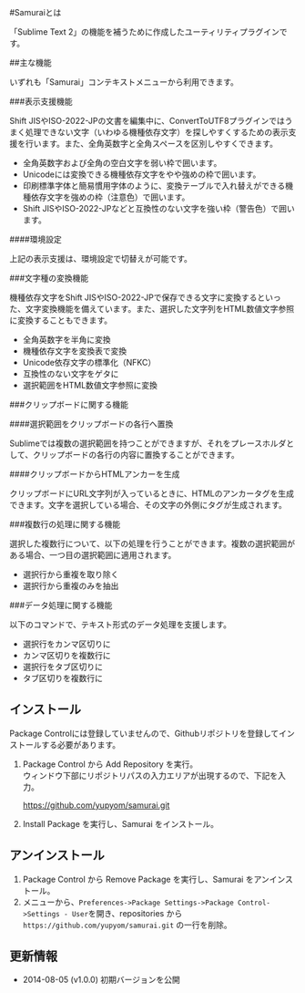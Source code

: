 #Samuraiとは

「Sublime Text 2」の機能を補うために作成したユーティリティプラグインです。

##主な機能

いずれも「Samurai」コンテキストメニューから利用できます。

###表示支援機能

Shift JISやISO-2022-JPの文書を編集中に、ConvertToUTF8プラグインではうまく処理できない文字（いわゆる機種依存文字）を探しやすくするための表示支援を行います。また、全角英数字と全角スペースを区別しやすくできます。

- 全角英数字および全角の空白文字を弱い枠で囲います。
- Unicodeには変換できる機種依存文字をやや強めの枠で囲います。
- 印刷標準字体と簡易慣用字体のように、変換テーブルで入れ替えができる機種依存文字を強めの枠（注意色）で囲います。
- Shift JISやISO-2022-JPなどと互換性のない文字を強い枠（警告色）で囲います。

####環境設定

上記の表示支援は、環境設定で切替えが可能です。

###文字種の変換機能

機種依存文字をShift JISやISO-2022-JPで保存できる文字に変換するといった、文字変換機能を備えています。また、選択した文字列をHTML数値文字参照に変換することもできます。

- 全角英数字を半角に変換
- 機種依存文字を変換表で変換
- Unicode依存文字の標準化（NFKC）
- 互換性のない文字をゲタに
- 選択範囲をHTML数値文字参照に変換

###クリップボードに関する機能

####選択範囲をクリップボードの各行へ置換

Sublimeでは複数の選択範囲を持つことができますが、それをプレースホルダとして、クリップボードの各行の内容に置換することができます。

####クリップボードからHTMLアンカーを生成

クリップボードにURL文字列が入っているときに、HTMLのアンカータグを生成できます。文字を選択している場合、その文字の外側にタグが生成されます。

###複数行の処理に関する機能

選択した複数行について、以下の処理を行うことができます。複数の選択範囲がある場合、一つ目の選択範囲に適用されます。

- 選択行から重複を取り除く
- 選択行から重複のみを抽出

###データ処理に関する機能

以下のコマンドで、テキスト形式のデータ処理を支援します。

- 選択行をカンマ区切りに
- カンマ区切りを複数行に
- 選択行をタブ区切りに
- タブ区切りを複数行に


## インストール

Package Controlには登録していませんので、Githubリポジトリを登録してインストールする必要があります。

1. Package Control から Add Repository を実行。  
ウィンドウ下部にリポジトリパスの入力エリアが出現するので、下記を入力。  

    https://github.com/yupyom/samurai.git

2. Install Package を実行し、Samurai をインストール。

## アンインストール

1. Package Control から Remove Package を実行し、Samurai をアンインストール。  
2. メニューから、`Preferences->Package Settings->Package Control->Settings - User`を開き、repositories から `https://github.com/yupyom/samurai.git` の一行を削除。

## 更新情報
- 2014-08-05 (v1.0.0)
初期バージョンを公開